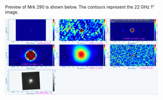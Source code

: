 Preview of Mrk 290 is shown below. The contours represent the 22 GHz 1" image. 

![Mrk290.png](Mrk290.png "Mrk290")

